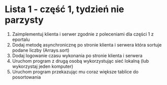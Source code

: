 # Lista 1 - część 1, tydzień nie parzysty

1. Zaimplementuj klienta i serwer zgodnie z poleceniami dla części 1 z eportalu
2. Dodaj metodę asynchronicznę po stronie klienta i serwera która sortuje podane liczby (Arrays.sort)
3. Dodaj logowanie czasu wykonania po stronie klienta i serwera
4. Uruchom program z drugą osobą wykorzystując sieć lokalną (lub wykorzystaj jeden komputer)
5. Uruchom program przekazując mu coraz większe tablice do posortowania